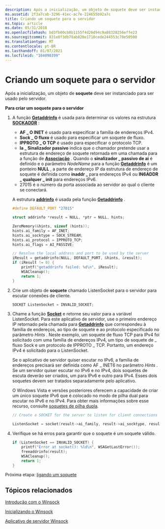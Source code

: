 ```yaml
---
description: Após a inicialização, um objeto de soquete deve ser instanciado para ser usado pelo servidor.
ms.assetid: 2f3a7cab-3296-41ec-ac7e-224655b92a7c
title: Criando um soquete para o servidor
ms.topic: article
ms.date: 05/31/2018
ms.openlocfilehash: bd3fb00cb8b1155f4d26d94c9a88328256effe23
ms.sourcegitcommit: 831e8f3db78ab820e1710cede244553c70e50500
ms.translationtype: MT
ms.contentlocale: pt-BR
ms.lasthandoff: 01/07/2021
ms.locfileid: "104090399"
---
```

# <a name="creating-a-socket-for-the-server"></a>Criando um soquete para o servidor

Após a inicialização, um objeto de **soquete** deve ser instanciado para ser usado pelo servidor.

**Para criar um soquete para o servidor**

1.  A função [**Getaddrinfo**](/windows/desktop/api/Ws2tcpip/nf-ws2tcpip-getaddrinfo) é usada para determinar os valores na estrutura [**SOCKADDR**](sockaddr-2.md) :

    -   **AF \_ O INET** é usado para especificar a família de endereços IPv4.
    -   **Sock \_ O fluxo** é usado para especificar um soquete de fluxo.
    -   **IPPROTO \_ O TCP** é usado para especificar o protocolo TCP.
    -   **Ia \_ Sinalizador passivo** indica que o chamador pretende usar a estrutura de endereço de soquete retornada em uma chamada para a função de [**Associação**](/windows/desktop/api/winsock/nf-winsock-bind) . Quando o **sinalizador \_ passivo de ai** é definido e o parâmetro *NodeName* para a função [**Getaddrinfo**](/windows/desktop/api/Ws2tcpip/nf-ws2tcpip-getaddrinfo) é um ponteiro **NULL** , a parte de endereço IP da estrutura de endereço de soquete é definida como **inaddr \_** para endereços IPv4 ou **IN6ADDR \_ qualquer \_ init** para endereços IPv6.
    -   27015 é o número da porta associada ao servidor ao qual o cliente se conectará.

    A estrutura [**addrinfo**](/windows/win32/api/ws2def/ns-ws2def-addrinfoa) é usada pela função [**Getaddrinfo**](/windows/desktop/api/Ws2tcpip/nf-ws2tcpip-getaddrinfo) .

    ```C++
    #define DEFAULT_PORT "27015"

    struct addrinfo *result = NULL, *ptr = NULL, hints;

    ZeroMemory(&hints, sizeof (hints));
    hints.ai_family = AF_INET;
    hints.ai_socktype = SOCK_STREAM;
    hints.ai_protocol = IPPROTO_TCP;
    hints.ai_flags = AI_PASSIVE;

    // Resolve the local address and port to be used by the server
    iResult = getaddrinfo(NULL, DEFAULT_PORT, &hints, &result);
    if (iResult != 0) {
        printf("getaddrinfo failed: %d\n", iResult);
        WSACleanup();
        return 1;
    }
    ```

    

2.  Crie um objeto de **soquete** chamado ListenSocket para o servidor para escutar conexões de cliente.
    ```C++
    SOCKET ListenSocket = INVALID_SOCKET;
    ```

    

3.  Chame a função [**Socket**](/windows/desktop/api/Winsock2/nf-winsock2-socket) e retorne seu valor para a variável ListenSocket. Para este aplicativo de servidor, use o primeiro endereço IP retornado pela chamada para [**Getaddrinfo**](/windows/desktop/api/Ws2tcpip/nf-ws2tcpip-getaddrinfo) que correspondeu à família de endereços, ao tipo de soquete e ao protocolo especificado no parâmetro *Hints* . Neste exemplo, um soquete de fluxo TCP para IPv4 foi solicitado com uma família de endereços IPv4, um tipo de soquete de \_ fluxo Sock e um protocolo de IPPROTO \_ TCP. Portanto, um endereço IPv4 é solicitado para o ListenSocket.

    Se o aplicativo de servidor quiser escutar no IPv6, a família de endereços precisará ser definida como AF \_ INET6 no parâmetro *Hints* . Se um servidor quiser escutar no IPv6 e no IPv4, dois soquetes de escuta deverão ser criados, um para IPv6 e outro para IPv4. Esses dois soquetes devem ser tratados separadamente pelo aplicativo.

    O Windows Vista e versões posteriores oferecem a capacidade de criar um único soquete IPv6 que é colocado no modo de pilha dual para escutar no IPv6 e no IPv4. Para obter mais informações sobre esse recurso, consulte [soquetes de pilha dupla](dual-stack-sockets.md).

    ```C++
    // Create a SOCKET for the server to listen for client connections

    ListenSocket = socket(result->ai_family, result->ai_socktype, result->ai_protocol);
    ```

    

4.  Verifique se há erros para garantir que o soquete é um soquete válido.
    ```C++
    if (ListenSocket == INVALID_SOCKET) {
        printf("Error at socket(): %ld\n", WSAGetLastError());
        freeaddrinfo(result);
        WSACleanup();
        return 1;
    }
    ```

    

Próxima etapa: [ligando um soquete](binding-a-socket.md)

## <a name="related-topics"></a>Tópicos relacionados

<dl> <dt>

[Introdução com o Winsock](getting-started-with-winsock.md)
</dt> <dt>

[Inicializando o Winsock](initializing-winsock.md)
</dt> <dt>

[Aplicativo de servidor Winsock](winsock-server-application.md)
</dt> </dl>

 

 
